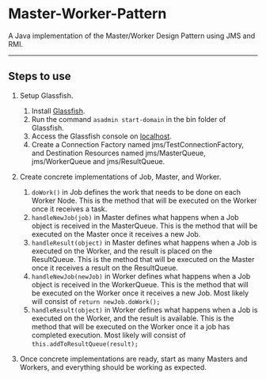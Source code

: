 # Master-Worker-Pattern
A Java implementation of the Master/Worker Design Pattern using JMS and RMI. 

---

## Steps to use

1. Setup Glassfish.
   1. Install [Glassfish](http://glassfish.java.net/download.html).
   2. Run the command ```asadmin start-domain``` in the bin folder of Glassfish.
   3. Access the Glassfish console on [localhost](http://localhost:4848).
   4. Create a Connection Factory named jms/TestConnectionFactory, and Destination Resources named jms/MasterQueue, jms/WorkerQueue and jms/ResultQueue.

2. Create concrete implementations of Job, Master, and Worker. 
   1. ```doWork()``` in Job defines the work that needs to be done on each Worker Node. This is the method that will be executed on the Worker once it receives a task. 
   2. ```handleNewJob(job)``` in Master defines what happens when a Job object is received in the MasterQueue. This is the method that will be executed on the Master once it receives a new Job.
   3. ```handleResult(object)``` in Master defines what happens when a Job is executed on the Worker, and the result is placed on the ResultQueue. This is the method that will be executed on the Master once it receives a result on the ResultQueue.
   4. ```handleNewJob(newJob)``` in Worker defines what happens when a Job object is received in the WorkerQueue. This is the method that will be executed on the Worker once it receives a new Job. Most likely will consist of ```return newJob.doWork();```
   5. ```handleResult(object)``` in Worker defines what happens when a Job is executed on the Worker, and the result is available. This is the method that will be executed on the Worker once it a job has completed execution. Most likely will consist of ```this.addToResultQueue(result);```

3. Once concrete implementations are ready, start as many Masters and Workers, and everything should be working as expected. 
